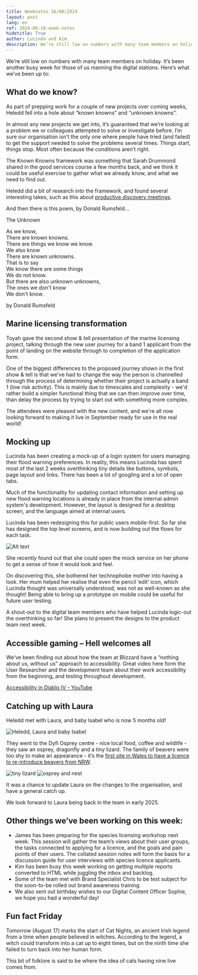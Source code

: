 ```yaml
---
title: Weeknotes 16/08/2024
layout: post
lang: en
ref: 2024-08-16-week-notes
hidetitle: True
author: Lucinda and Kim
description: We’re still low on numbers with many team members on holiday.
---
```


We’re still low on numbers with many team members on holiday. It’s been another busy week for those of us manning the digital stations. Here’s what we’ve been up to:

## What do we know?

As part of prepping work for a couple of new projects over coming weeks, Heledd fell into a hole about “known knowns” and “unknown knowns”.

In almost any new projects we get into, it’s guaranteed that we’re looking at a problem we or colleagues attempted to solve or investigate before. I’m sure our organisation isn’t the only one where people have tried (and failed) to get the support needed to solve the problems several times. Things start, things stop. Most often because the conditions aren’t right. 

The Known Knowns framework was something that Sarah Drummond shared in the good services course a few months back, and we think it could be useful exercise to gather what we already know, and what we need to find out.

Heledd did a bit of research into the framework, and found several interesting takes, such as this about [productive discovery meetings](https://lmjabreu.com/post/knowns-unknowns/).

And then there is this poem, by Donald Rumsfeld…

The Unknown

As we know,<br>
There are known knowns.<br>
There are things we know we know.<br>
We also know<br>
There are known unknowns.<br>
That is to say<br>
We know there are some things<br>
We do not know.<br>
But there are also unknown unknowns,<br>
The ones we don't know<br>
We don't know.<br>

by Donald Rumsfeld

## Marine licensing transformation
 
Toyah gave the second show & tell presentation of the marine licensing project, talking through the new user journey for a band 1 applicant from the point of landing on the website through to completion of the application form.
 
One of the biggest differences to the proposed journey shown in the first show & tell is that we've had to change the way the person is channelled through the process of determining whether their project is actually a band 1 (low risk activity). This is mainly due to timescales and complexity - we'd rather build a simpler functional thing that we can then improve over time, than delay the process by trying to start out with something more complex.
 
The attendees were pleased with the new content, and we're all now looking forward to making it live in September ready for use in the real world!

## Mocking up 

Lucinda has been creating a mock-up of a login system for users managing their flood warning preferences. In reality, this means Lucinda has spent most of the last 2 weeks overthinking tiny details like buttons, symbols, page layout and links. There has been a lot of googling and a lot of open tabs.

Much of the functionality for updating contact information and setting up new flood warning locations is already in place from the internal admin system's development. However, the layout is designed for a desktop screen, and the language aimed at internal users. 

Lucinda has been redesigning this for public users mobile-first. So far she has designed the top level screens, and is now building out the flows for each task.

![Alt text](https://github.com/nrw-digital/week-notes/blob/383272f771dd53eaea7eb8f28c516b9411e09959/images/16-08-2024-001.jpg?raw=true)

She recently found out that she could open the mock service on her phone to get a sense of how it would look and feel. 

On discovering this, she bothered her technophobe mother into having a look. Her mum helped her realise that even the pencil ‘edit’ icon, which Lucinda thought was universally understood, was not as well-known as she thought! Being able to bring up a prototype on mobile could be useful for future user testing.

A shout-out to the digital team members who have helped Lucinda logic-out the overthinking so far! She plans to present the designs to the product team next week. 

## Accessible gaming – Hell welcomes all

We’ve been finding out about how the team at Blizzard have a “nothing about us, without us” approach to accessibility. Great video here form the User Researcher and the development team about their work accessibility from the beginning, and testing throughout development.

 [Accessibility in Diablo IV - YouTube](https://www.youtube.com/watch?v=vCuywYFjcJs)

## Catching up with Laura 

Heledd met with Laura, and baby Isabel who is now 5 months old!

![Heledd, Laura and baby Isabel](https://github.com/nrw-digital/week-notes/blob/aae75ab5f21d8e5862f6ba9f4bb485fd44069c9e/images/16-08-2024-002.png?raw=true)

They went to the Dyfi Osprey centre - nice local food, coffee and wildlife - they saw an osprey, dragonfly and a tiny lizard. The family of beavers were too shy to make an appearance - it’s the [first site in Wales to have a licence to re-introduce beavers from NRW](https://www.dyfiospreyproject.com/cors-dyfi-beavers). 

![tiny lizard](https://github.com/nrw-digital/week-notes/blob/d233500f6f750a449c6494bb123c88c47267502f/images/16-08-2024-003.png?raw=true) ![osprey and nest](https://github.com/nrw-digital/week-notes/blob/d233500f6f750a449c6494bb123c88c47267502f/images/16-08-2024-004.png?raw=true)

It was a chance to update Laura on the changes to the organisation, and have a general catch up. 

We look forward to Laura being back in the team in early 2025.

## Other things we’ve been working on this week:

+ James has been preparing for the species licensing workshop next week. This session will gather the team’s views about their user groups, the tasks connected to applying for a licence, and the goals and pain points of their users. The collated session notes will form the basis for a discussion guide for user interviews with species licence applicants. 
+ Kim has been busy this week working on getting multiple reports converted to HTML while juggling the inbox and backlog. 
+ Some of the team met with Brand Specialist Chris to be test subject for the soon-to-be rolled out brand awareness training.
+ We also sent out birthday wishes to our Digital Content Officer Sophie, we hope you had a wonderful day!

## Fun fact Friday

Tomorrow (August 17) marks the start of Cat Nights, an ancient Irish legend from a time when people believed in witches. According to the legend, a witch could transform into a cat up to eight times, but on the ninth time she failed to turn back into her human form.

This bit of folklore is said to be where the idea of cats having nine live comes from.
